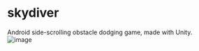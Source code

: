 # skydiver
Android side-scrolling obstacle dodging game, made with Unity.  
![image](https://user-images.githubusercontent.com/47366914/141028470-22f444d0-b0a0-4e30-9331-edec7c1c4df7.png)
